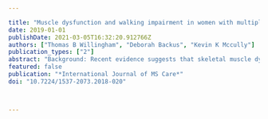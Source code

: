 ---
title: "Muscle dysfunction and walking impairment in women with multiple sclerosis"
date: 2019-01-01
publishDate: 2021-03-05T16:32:20.912766Z
authors: ["Thomas B Willingham", "Deborah Backus", "Kevin K Mccully"]
publication_types: ["2"]
abstract: "Background: Recent evidence suggests that skeletal muscle dysfunction is involved in disability progression in people with multiple sclerosis (MS). However, the relationship between muscle dysfunction and walking impairments in MS remains unclear. Thus, the cross-sectional relationships between musclespecific oxidative capacity and walking endurance in women with MS were evaluated. Methods: Twenty women with MS (11 African American, 9 white) were tested. Muscle oxidative capacity of the medial gastrocnemius was measured using near-infrared spectroscopy after electrical stimulation. Muscle endurance was evaluated using accelerometer-based mechanomyography during electrical stimulation. Muscle strength was measured during maximal voluntary plantarflexion using handheld dynamometry. Walking function was measured using the Timed 25-Foot Walk test and the 6-Minute Walk Test (6MWT). Results: Reduced muscle oxidative capacity (R2 = 0.68-0.71, P <.01) and muscle endurance (R2 = 0.59-0.78, P <.01) were associated with lower Timed 25-Foot Walk time and 6MWT distance. Muscle strength was weakly correlated to 6MWT distance (R2 = 0.21, P =.02). No differences in muscle function or clinical outcome measures were found between African American and white subgroups. Women with moderate-to-severe disability (Expanded Disability Status Scale [EDSS] score, 5.0-6.5) had significantly reduced muscle oxidative capacity, muscle endurance, and walking ability compared with women with mild disability (EDSS score, 2.5-4.5). Conclusions: Reductions in muscle function in people with MS are related to declines in walking function across all levels of disability. Muscle dysfunction is not differentially related to walking impairment in African American and white women with MS."
featured: false
publication: "*International Journal of MS Care*"
doi: "10.7224/1537-2073.2018-020"


---
